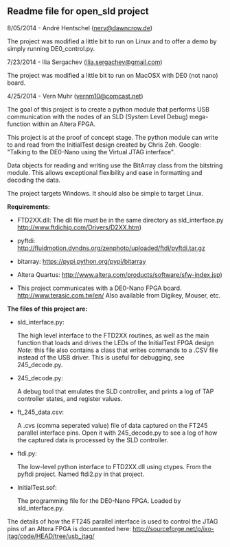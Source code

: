 ##                  Readme file for open_sld project

8/05/2014 - André Hentschel (nerv@dawncrow.de)

The project was modified a little bit to run on Linux and to offer a demo by simply
running DE0_control.py.



7/23/2014 - Ilia Sergachev (ilia.sergachev@gmail.com)

The project was modified a little bit to run on MacOSX with DE0 (not nano) board.



4/25/2014 - Vern Muhr (vernm10@comcast.net)

The goal of this project is to create a python module that performs USB
communication with the nodes of an SLD (System Level Debug) mega-function
within an Altera FPGA.

This project is at the proof of concept stage. The python module can write to
and read from the InitialTest design created by Chris Zeh. Google:
"Talking to the DE0-Nano using the Virtual JTAG interface".

Data objects for reading and writing use the BitArray class from the bitstring
module. This allows exceptional flexibility and ease in formatting and decoding
the data.

The project targets Windows. It should also be simple to target Linux.

**Requirements:**

* FTD2XX.dll: The dll file must be in the same directory as sld_interface.py
  http://www.ftdichip.com/Drivers/D2XX.htm)

* pyftdi:
  http://fluidmotion.dyndns.org/zenphoto/uploaded/ftdi/pyftdi.tar.gz

* bitarray:
  https://pypi.python.org/pypi/bitarray

* Altera Quartus:
  http://www.altera.com/products/software/sfw-index.jsp)

* This project communicates with a DE0-Nano FPGA board.
  http://www.terasic.com.tw/en/ Also available from Digikey, Mouser, etc.

**The files of this project are:**

* sld_interface.py:

   The high level interface to the FTD2XX routines, as well as the main
   function that loads and drives the LEDs of the InitialTest FPGA design
   *Note:* this file also contains a class that writes commands to a .CSV
   file instead of the USB driver. This is useful for debugging, see
   245_decode.py.

* 245_decode.py:

  A debug tool that emulates the SLD controller, and prints a log of TAP
  controller states, and register values.

* ft_245_data.csv:

  A .cvs (comma seperated value) file of data captured on the FT245 parallel
  interface pins. Open it with 245_decode.py to see a log of how the
  captured data is processed by the SLD controller.

* ftdi.py:

  The low-level python interface to FTD2XX.dll using ctypes. From the pyftdi
  project. Named ftdi2.py in that project.

* InitialTest.sof:

  The programming file for the DE0-Nano FPGA. Loaded by sld_interface.py.

The details of how the FT245 parallel interface is used to control the JTAG
pins of an Altera FPGA is documented here:
  http://sourceforge.net/p/ixo-jtag/code/HEAD/tree/usb_jtag/

